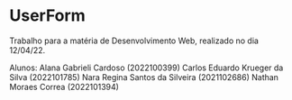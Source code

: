 # UserForm

Trabalho para a matéria de Desenvolvimento Web, realizado no dia 12/04/22.

Alunos: 
Alana Gabrieli Cardoso (2022100399)
Carlos Eduardo Krueger da Silva (2022101785)
Nara Regina Santos da Silveira (2021102686)
Nathan Moraes Correa (2022101394)
